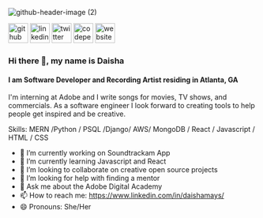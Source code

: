 ![github-header-image (2)](https://user-images.githubusercontent.com/89038713/172903320-828b55b8-9fcd-459a-bcbd-2e58af8867a4.png)

[<img src='https://cdn.jsdelivr.net/npm/simple-icons@3.0.1/icons/github.svg' alt='github' height='40'>](https://github.com/https://github.com/DaishaMays) [<img src='https://cdn.jsdelivr.net/npm/simple-icons@3.0.1/icons/linkedin.svg' alt='linkedin' height='40'>](https://www.linkedin.com/in/https://www.linkedin.com/in/daishamays//)  [<img src='https://cdn.jsdelivr.net/npm/simple-icons@3.0.1/icons/twitter.svg' alt='twitter' height='40'>](https://twitter.com/https://twitter.com/RappingEngineer)  [<img src='https://cdn.jsdelivr.net/npm/simple-icons@3.0.1/icons/codepen.svg' alt='codepen' height='40'>](https://codepen.io/https://codepen.io/DaishaMays)  [<img src='https://cdn.jsdelivr.net/npm/simple-icons@3.0.1/icons/icloud.svg' alt='website' height='40'>](https://daishamays.github.io/portfolio/)  
 

### Hi there 👋, my name is Daisha
#### I am Software Developer and Recording Artist residing in Atlanta, GA

I'm interning at Adobe and I write songs for movies, TV shows, and commercials. As a software engineer I look forward to creating tools to help people get inspired and be creative. 

Skills: MERN /Python / PSQL /Django/ AWS/ MongoDB / React / Javascript / HTML / CSS

- 🔭 I’m currently working on Soundtrackam App 
- 🌱 I’m currently learning Javascript and React 
- 👯 I’m looking to collaborate on creative open source projects 
- 🤔 I’m looking for help with finding a mentor 
- 💬 Ask me about the Adobe Digital Academy 
- 📫 How to reach me: https://www.linkedin.com/in/daishamays/ 
- 😄 Pronouns: She/Her 
 


